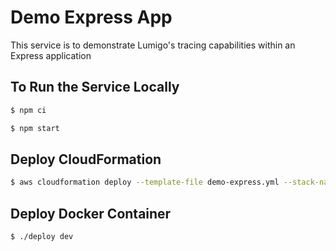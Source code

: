 # Demo Express App

This service is to demonstrate Lumigo's tracing capabilities within an Express application

## To Run the Service Locally

```bash
$ npm ci

$ npm start
```

## Deploy CloudFormation

```bash
$ aws cloudformation deploy --template-file demo-express.yml --stack-name demo-express --parameter-overrides stage=dev --capabilities CAPABILITY_NAMED_IAM
```

## Deploy Docker Container

```bash
$ ./deploy dev
```